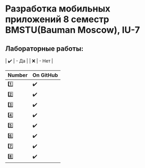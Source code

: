 # Разработка мобильных приложений 8 семестр BMSTU(Bauman Moscow), IU-7

<h2>Лабораторные работы:</h2>

| :heavy_check_mark: | - Да	 |
| :x: 				 | - Нет |

| Number | On GitHub |
| ------ | --------- |
| :one:  | :heavy_check_mark: |
| :two:  | :heavy_check_mark: |
| :three:| :heavy_check_mark: |
| :four: | :heavy_check_mark: |
| :five: | :heavy_check_mark: |
| :six:  | :heavy_check_mark: |
| :seven:| :heavy_check_mark: |
| :eight:| :heavy_check_mark: |

